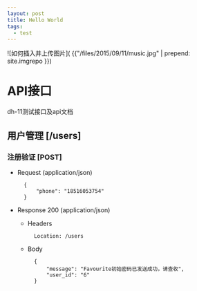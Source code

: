 ```yaml
---
layout: post
title: Hello World
tags:
  - test
---
```



![如何插入并上传图片]( {{"/files/2015/09/11/music.jpg" | prepend: site.imgrepo }})

# API接口

dh-11测试接口及api文档


## 用户管理 [/users]

### 注册验证 [POST]

+ Request (application/json)

        {
            "phone": "18516053754"
        }

+ Response 200 (application/json)

    + Headers

            Location: /users

    + Body

            {
                "message": "Favourite初始密码已发送成功，请查收",
                "user_id": "6"
            }


